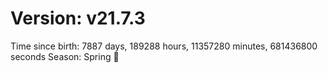 # Version: v21.7.3
Time since birth: 7887 days, 189288 hours, 11357280 minutes, 681436800 seconds
Season: Spring 🌸
